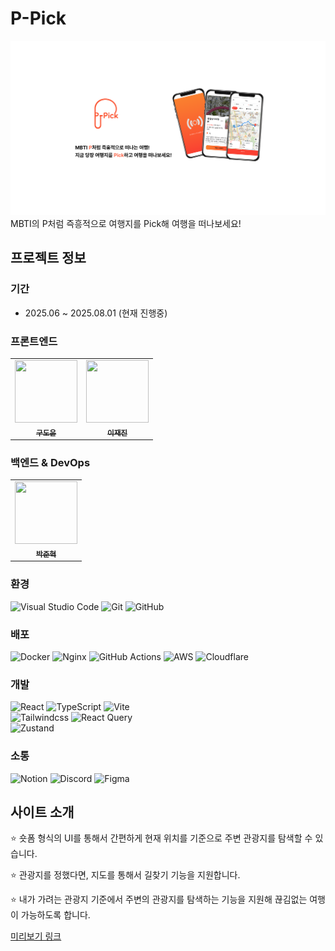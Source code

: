 # P-Pick

![Image](/docs/image/ppickFrame.png)
MBTI의 P처럼 즉흥적으로 여행지를 Pick해 여행을 떠나보세요!

## 프로젝트 정보

### 기간

- 2025.06 ~ 2025.08.01 (현재 진행중)

### 프론트엔드

  <table>
    <tr>
      <td align="center"><a href="https://github.com/rhehfl"><img src="https://github.com/rhehfl.png" width="100px;" height="100px"; alt=""/><br /><sub><b>구도윤</b></sub></a><br />
      <td align="center"><a href="https://github.com/zzzRYT"><img src="https://avatars.githubusercontent.com/u/117448747?v=4" width="100px;" height="100px;" alt=""/><br /><sub><b>이재진</b></sub></a>
    </tr>
  </table>

### 백엔드 & DevOps

  <table>
    <tr>
      <td align="center"><a href="https://github.com/NicoDora"><img src="https://github.com/NicoDora.png" width="100px;" height="100px;" alt=""/><br /><sub><b>박준혁</b></sub></a>
    </tr>
  </table>

### 환경

![Visual Studio Code](https://img.shields.io/badge/Visual%20Studio%20Code-0078d7.svg?style=for-the-badge&logo=visual-studio-code&logoColor=white)
![Git](https://img.shields.io/badge/git-%23F05033.svg?style=for-the-badge&logo=git&logoColor=white)
![GitHub](https://img.shields.io/badge/github-%23121011.svg?style=for-the-badge&logo=github&logoColor=white)

### 배포

![Docker](https://img.shields.io/badge/docker-%230db7ed.svg?style=for-the-badge&logo=docker&logoColor=white)
![Nginx](https://img.shields.io/badge/nginx-%23009639.svg?style=for-the-badge&logo=nginx&logoColor=white)
![GitHub Actions](https://img.shields.io/badge/github%20actions-%232671E5.svg?style=for-the-badge&logo=githubactions&logoColor=white)
![AWS](https://img.shields.io/badge/AWS-%23FF9900.svg?style=for-the-badge&logo=amazon-aws&logoColor=white)
![Cloudflare](https://img.shields.io/badge/CloudFlare-%23F6821F.svg?style=for-the-badge&logo=amazon-aws&logoColor=white)

### 개발

![React](https://img.shields.io/badge/react-%2320232a.svg?style=for-the-badge&logo=react&logoColor=%2361DAFB)
![TypeScript](https://img.shields.io/badge/typescript-%23007ACC.svg?style=for-the-badge&logo=typescript&logoColor=white)
![Vite](https://img.shields.io/badge/vite-%23646CFF.svg?style=for-the-badge&logo=vite&logoColor=white)<br>
![Tailwindcss](https://img.shields.io/badge/tailwindcss-00bcff?style=for-the-badge&logo=tailwindcss&logoColor=white)
![React Query](https://img.shields.io/badge/-React%20Query-FF4154?style=for-the-badge&logo=react%20query&logoColor=white)<br>
![Zustand](https://img.shields.io/badge/zustand-%23FFFFFF.svg?style=for-the-badge&logo=zustand&logoColor=white)

### 소통

![Notion](https://img.shields.io/badge/Notion-%23000000.svg?style=for-the-badge&logo=notion&logoColor=white)
![Discord](https://img.shields.io/badge/Discord-%235865F2.svg?style=for-the-badge&logo=discord&logoColor=white)
![Figma](https://img.shields.io/badge/figma-%23F24E1E.svg?style=for-the-badge&logo=figma&logoColor=white)

## 사이트 소개

⭐ 숏폼 형식의 UI를 통해서 간편하게 현재 위치를 기준으로 주변 관광지를 탐색할 수 있습니다.

⭐ 관광지를 정했다면, 지도를 통해서 길찾기 기능을 지원합니다.

⭐ 내가 가려는 관광지 기준에서 주변의 관광지를 탐색하는 기능을 지원해 끊김없는 여행이 가능하도록 합니다.

[미리보기 링크](/docs/about_site.md)
